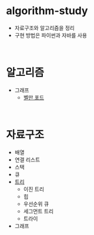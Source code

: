 # algorithm-study
* 자료구조와 알고리즘을 정리
* 구현 방법은 파이썬과 자바를 사용

<br>

# 알고리즘
* 그래프
  * [벨만 포드](https://github.com/HYEEWON/algorithm-study/blob/main/graph/bellman-ford.md)

<br>

# 자료구조
* 배열
* 연결 리스트
* 스택
* 큐
* [트리](https://github.com/HYEEWON/algorithm-study/blob/main/data-structure/tree.md)
  * 이진 트리
  * 힙
  * 우선순위 큐
  * 세그먼트 트리
  * 트라이
* 그래프